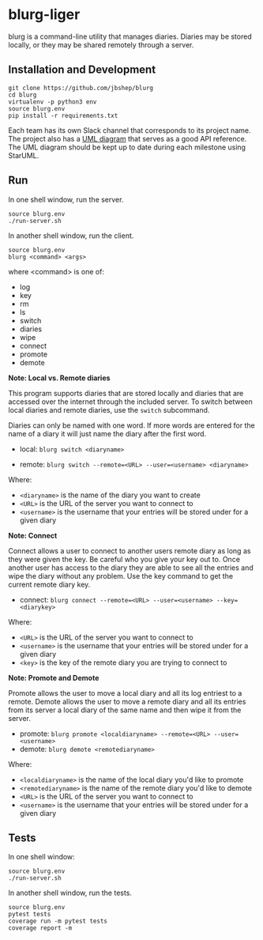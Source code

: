 # blurg-liger

blurg is a command-line utility that manages diaries. Diaries may be stored locally, or they may be shared remotely through a server.

## Installation and Development

```
git clone https://github.com/jbshep/blurg
cd blurg
virtualenv -p python3 env
source blurg.env
pip install -r requirements.txt
```

Each team has its own Slack channel that corresponds to its project name.  The project also has a [UML diagram](doc/blurg.mdj) that serves as a good API reference.  The UML diagram should be kept up to date during each milestone using StarUML.

## Run

In one shell window, run the server.

``` 
source blurg.env
./run-server.sh
``` 

In another shell window, run the client.

```
source blurg.env
blurg <command> <args>
```

where &lt;command&gt; is one of:
* log
* key
* rm
* ls
* switch
* diaries
* wipe
* connect
* promote
* demote

**Note: Local vs. Remote diaries**

This program supports diaries that are stored locally and diaries that are accessed over the internet through the included server.
To switch between local diaries and remote diaries, use the `switch` subcommand.

Diaries can only be named with one word. If more words are entered for the name of a diary it will just name the diary after 
the first word.

* local: ```blurg switch <diaryname>```

* remote: ```blurg switch --remote=<URL> --user=<username> <diaryname>```
      
Where:
* `<diaryname>` is the name of the diary you want to create
* `<URL>` is the URL of the server you want to connect to
* `<username>` is the username that your entries will be stored under for a given diary

**Note: Connect**

Connect allows a user to connect to another users remote diary as long as they were given the key.
Be careful who you give your key out to. Once another user has access to the diary
they are able to see all the entries and wipe the diary without any problem. Use the key command
to get the current remote diary key.
	
* connect: ```blurg connect --remote=<URL> --user=<username> --key=<diarykey>```

Where:
* `<URL>` is the URL of the server you want to connect to
* `<username>` is the username that your entries will be stored under for a given diary
* `<key>` is the key of the remote diary you are trying to connect to

**Note: Promote and Demote**

Promote allows the user to move a local diary and all its log entriest to a remote. Demote allows 
the user to move a remote diary and all its entries from its server a local diary of the same 
name and then wipe it from the server.
	
* promote: ```blurg promote <localdiaryname> --remote=<URL> --user=<username>```
* demote: ```blurg demote <remotediaryname>```

Where:
* `<localdiaryname>` is the name of the local diary you'd like to promote
* `<remotediaryname>` is the name of the remote diary you'd like to demote
* `<URL>` is the URL of the server you want to connect to
* `<username>` is the username that your entries will be stored under for a given diary
## Tests

In one shell window:

```
source blurg.env
./run-server.sh
```

In another shell window, run the tests.

```
source blurg.env
pytest tests
coverage run -m pytest tests
coverage report -m
```

